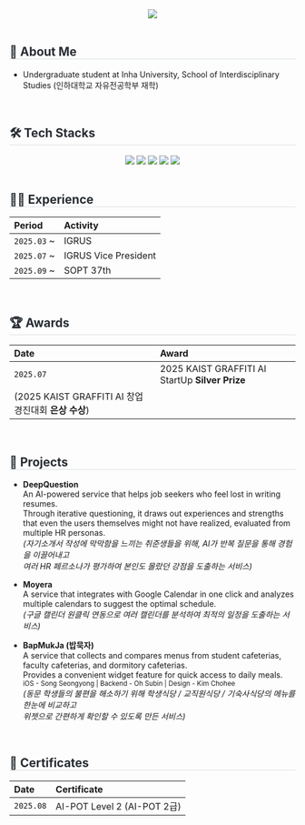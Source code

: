 <div align="center">
  <img src="https://capsule-render.vercel.app/api?type=venom&color=0:74a7fe,100:0042aa&height=240&width=1000&text=soseoyo&animation=fadeIn&fontColor=000000&fontSize=50" />
</div>
<br>

<div style="text-align: left;">
    <h2 style="border-bottom: 1px solid #d8dee4; color: #282d33;"> 🏫 About Me </h2> 
    <ul>
        <li>Undergraduate student at Inha University, School of Interdisciplinary Studies  
        (인하대학교 자유전공학부 재학)</li>
    </ul>
</div>
<br>

<div style="text-align: left;">
    <h2 style="border-bottom: 1px solid #d8dee4; color: #282d33;"> 🛠️ Tech Stacks </h2> 
    <div align= "center">
        <a href="https://www.apple.com/ios/" target="_blank"><img src="https://img.shields.io/badge/IOS-000000?style=flat-square&logo=IOS&logoColor=white"></a>
        <a href="https://www.notion.so" target="_blank"><img src="https://img.shields.io/badge/Notion-000000?style=flat-square&logo=Notion&logoColor=white"></a>
        <a href="https://www.python.org" target="_blank"><img src="https://img.shields.io/badge/Python-3776AB?style=flat-square&logo=Python&logoColor=white"></a>
        <a href="https://slack.com" target="_blank"><img src="https://img.shields.io/badge/Slack-4A154B?style=flat-square&logo=Slack&logoColor=white"></a>
        <a href="https://developer.apple.com/swift/" target="_blank"><img src="https://img.shields.io/badge/Swift-F05138?style=flat-square&logo=Swift&logoColor=white"></a>
    </div>
</div>
<br>

<div style="text-align: left;">
<h2 style="border-bottom: 1px solid #d8dee4; color: #282d33;"> 🧑‍💻 Experience </h2>

| Period      | Activity    |
| :---------- | :---------- |
| `2025.03` ~ | IGRUS       |
| `2025.07` ~ | IGRUS Vice President |
| `2025.09` ~ | SOPT 37th   |

</div>
<br>

<div style="text-align: left;">
<h2 style="border-bottom: 1px solid #d8dee4; color: #282d33;"> 🏆 Awards </h2>

| Date       | Award                                      |
| :--------- | :----------------------------------------- |
| `2025.07`  | 2025 KAIST GRAFFITI AI StartUp **Silver Prize**  
(2025 KAIST GRAFFITI AI 창업경진대회 **은상 수상**) |

</div>
<br>

<div style="text-align: left;">
<h2 style="border-bottom: 1px solid #d8dee4; color: #282d33;"> 📌 Projects </h2>

- **DeepQuestion**  
  An AI-powered service that helps job seekers who feel lost in writing resumes.  
  Through iterative questioning, it draws out experiences and strengths that even the users themselves might not have realized, evaluated from multiple HR personas.  
  _(자기소개서 작성에 막막함을 느끼는 취준생들을 위해, AI가 반복 질문을 통해 경험을 이끌어내고  
  여러 HR 페르소나가 평가하여 본인도 몰랐던 강점을 도출하는 서비스)_

- **Moyera**  
  A service that integrates with Google Calendar in one click and analyzes multiple calendars to suggest the optimal schedule.  
  _(구글 캘린더 원클릭 연동으로 여러 캘린더를 분석하여 최적의 일정을 도출하는 서비스)_

- **BapMukJa (밥묵자)**  
  A service that collects and compares menus from student cafeterias, faculty cafeterias, and dormitory cafeterias.  
  Provides a convenient widget feature for quick access to daily meals.  
  <sub>iOS - Song Seongyong | Backend - Oh Subin | Design - Kim Chohee</sub>  
  _(동문 학생들의 불편을 해소하기 위해 학생식당 / 교직원식당 / 기숙사식당의 메뉴를 한눈에 비교하고  
  위젯으로 간편하게 확인할 수 있도록 만든 서비스)_  

</div>
<br>

<div style="text-align: left;">
<h2 style="border-bottom: 1px solid #d8dee4; color: #282d33;"> 📜 Certificates </h2>

| Date       | Certificate  |
| :--------- | :----------- |
| `2025.08`  | AI-POT Level 2 (AI-POT 2급) |

</div>
